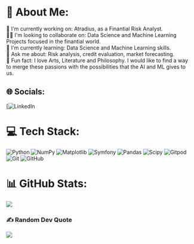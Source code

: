 
# 💫 About Me:
🔬 I'm currently working on: Atradius, as a Finantial Risk Analyst.<br>👯‍♀️ I'm looking to collaborate on: Data Science and Machine Learning Projects focused in the finantial world. <br>🌱 I'm currently learning: Data Science and Machine Learning skills. <br>💬 Ask me about: Risk analysis, credit evaluation, market forecasting. <br>🌸 Fun fact: I love Arts, Literature and Philosophy. I would like to find a way <br>to merge these passions with the possibilities that the AI and ML gives to us. 


## 🌐 Socials:
[![LinkedIn](www.linkedin.com/in/andreawendezflores) 

# 💻 Tech Stack:
![Python](https://img.shields.io/badge/python-3670A0?style=for-the-badge&logo=python&logoColor=ffdd54) ![NumPy](https://img.shields.io/badge/numpy-%23013243.svg?style=for-the-badge&logo=numpy&logoColor=white) ![Matplotlib](https://img.shields.io/badge/Matplotlib-%23ffffff.svg?style=for-the-badge&logo=Matplotlib&logoColor=black) ![Symfony](https://img.shields.io/badge/symfony-%23000000.svg?style=for-the-badge&logo=symfony&logoColor=white) ![Pandas](https://img.shields.io/badge/pandas-%23150458.svg?style=for-the-badge&logo=pandas&logoColor=white) ![Scipy](https://img.shields.io/badge/SciPy-%230C55A5.svg?style=for-the-badge&logo=scipy&logoColor=%white) ![Gitpod](https://img.shields.io/badge/gitpod-f06611.svg?style=for-the-badge&logo=gitpod&logoColor=white) ![Git](https://img.shields.io/badge/git-%23F05033.svg?style=for-the-badge&logo=git&logoColor=white) ![GitHub](https://img.shields.io/badge/github-%23121011.svg?style=for-the-badge&logo=github&logoColor=white)
# 📊 GitHub Stats:
![](https://github-readme-streak-stats.herokuapp.com/?user=xatisba&theme=rose&hide_border=false)<br/>

### ✍️ Random Dev Quote
![](https://quotes-github-readme.vercel.app/api?type=vetical&theme=tokyonight)

<!-- Proudly created with GPRM ( https://gprm.itsvg.in ) -->
